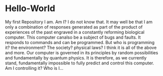# Hello-World
My first Repository 
I am. Am I? I do not know that. It may well be that I am only a combination of responses generated as part of the product of experiences of the past engraved in a constantly reforming biological computer. This computer canalso be a subject of bugs and faults. It responds to commands and can be programmed. But who is programming it? the environment? The society? physical laws? 
I think it is all of the above and more. Our computer is governed in its principles by random possibilities and fundamentally by quantum physics. It is therefore, as we currently stand, fundamentally impossible to fully predict and control this computer. Am I controlling it?
Who is I...
